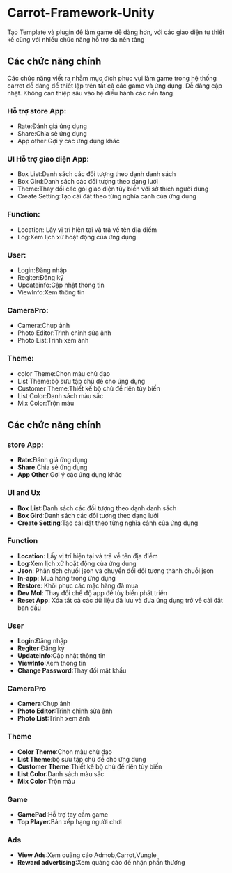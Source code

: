 # Carrot-Framework-Unity
Tạo Template và plugin để làm game dễ dàng hơn, với các giao diện tự thiết kế cùng với nhiều chức năng hỗ trợ đa nền tảng

## Các chức năng chính
Các chức năng viết ra nhằm mục đích phục vụi làm game trong hệ thống carrot dễ dàng để thiết lập trên tất cả các game và ứng dụng. Dễ dàng cập nhật. Không can thiệp sâu vào hệ điều hành các nền tảng

### Hỗ trợ store App:
* Rate:Đánh giá ứng dụng
* Share:Chia sẻ ứng dụng
* App other:Gợi ý các ứng dụng khác

### UI Hỗ trợ giao diện App:
* Box List:Danh sách các đối tượng theo dạnh danh sách
* Box Gird:Danh sách các đối tượng theo dạng lưới
* Theme:Thay đổi các gói giao diện tùy biến với sở thích người dùng
* Create Setting:Tạo cài đặt theo từng nghĩa cảnh của ứng dụng

### Function:
* Location: Lấy vị trí hiện tại và trả về tên địa điểm
* Log:Xem lịch xử hoặt động của ứng dụng

### User:
* Login:Đăng nhập
* Regiter:Đăng ký
* Updateinfo:Cập nhật thông tin
* ViewInfo:Xem thông tin

### CameraPro:
* Camera:Chụp ảnh
* Photo Editor:Trình chỉnh sửa ảnh
* Photo List:Trình xem ảnh

### Theme:
* color Theme:Chọn màu chủ đạo
* List Theme:bộ sưu tập chủ đề cho ứng dụng
* Customer Theme:Thiết kế bộ chủ đề riên tùy biến
* List Color:Danh sách màu sắc
* Mix Color:Trộn màu
## Các chức năng chính

### store App:
- **Rate**:Đánh giá ứng dụng
- **Share**:Chia sẻ ứng dụng
- **App Other**:Gợi ý các ứng dụng khác

### UI and Ux
- **Box List**:Danh sách các đối tượng theo dạnh danh sách
- **Box Gird**:Danh sách các đối tượng theo dạng lưới
- **Create Setting**:Tạo cài đặt theo từng nghĩa cảnh của ứng dụng

### Function
- **Location**: Lấy vị trí hiện tại và trả về tên địa điểm
- **Log**:Xem lịch xử hoặt động của ứng dụng
- **Json**: Phân tích chuổi json và chuyển đổi đối tượng thành chuỗi json
- **In-app**: Mua hàng trong ứng dụng
- **Restore**: Khôi phục các mặc hàng đã mua
- **Dev Mol**: Thay đổi chế độ app để tùy biến phát triển
- **Reset App**: Xóa tất cả các dữ liệu đã lưu và đưa ứng dụng trở về cài đặt ban đầu

### User
- **Login**:Đăng nhập
- **Regiter**:Đăng ký
- **Updateinfo**:Cập nhật thông tin
- **ViewInfo**:Xem thông tin
- **Change Password**:Thay đổi mật khẩu

### CameraPro
- **Camera**:Chụp ảnh
- **Photo Editor**:Trình chỉnh sửa ảnh
- **Photo List**:Trình xem ảnh

### Theme
- **Color Theme**:Chọn màu chủ đạo
- **List Theme**:bộ sưu tập chủ đề cho ứng dụng
- **Customer Theme**:Thiết kế bộ chủ đề riên tùy biến
- **List Color**:Danh sách màu sắc
- **Mix Color**:Trộn màu

### Game
- **GamePad**:Hỗ trợ tay cầm game
- **Top Player**:Bản xếp hạng người chơi

### Ads
- **View Ads**:Xem quảng cáo Admob,Carrot,Vungle
- **Reward advertising**:Xem quảng cáo để nhận phần thưởng

